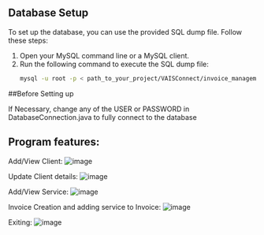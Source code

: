 ## Database Setup

To set up the database, you can use the provided SQL dump file. Follow these steps:

1. Open your MySQL command line or a MySQL client.
2. Run the following command to execute the SQL dump file:
   ```bash
   mysql -u root -p < path_to_your_project/VAISConnect/invoice_management_dump.sql

##Before Setting up

If Necessary, change any of the USER or PASSWORD in DatabaseConnection.java to fully connect to the database

## Program features:

Add/View Client:
![image](https://github.com/user-attachments/assets/2787a701-5c79-4127-a4d6-694c17f9aeb0)


Update Client details:
![image](https://github.com/user-attachments/assets/8a5104c7-841b-4724-b4ae-4331b0add598)

Add/View Service:
![image](https://github.com/user-attachments/assets/1426a75a-8421-41f4-a40e-9d47a99ccbf2)

Invoice Creation and adding service to Invoice:
![image](https://github.com/user-attachments/assets/7e072532-b760-43fc-afd9-f08901bc9ace)

Exiting:
![image](https://github.com/user-attachments/assets/9fdc81e8-1f1e-4bde-9dcf-e759fab37da3)
